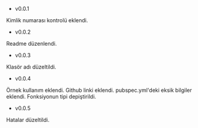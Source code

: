 - v0.0.1

Kimlik numarası kontrolü eklendi.

- v0.0.2

Readme düzenlendi.

- v0.0.3

Klasör adı düzeltildi.

- v0.0.4

Örnek kullanım eklendi.
Github linki eklendi.
pubspec.yml'deki eksik bilgiler eklendi.
Fonksiyonun tipi depiştirildi.

- v0.0.5

Hatalar düzeltildi.

